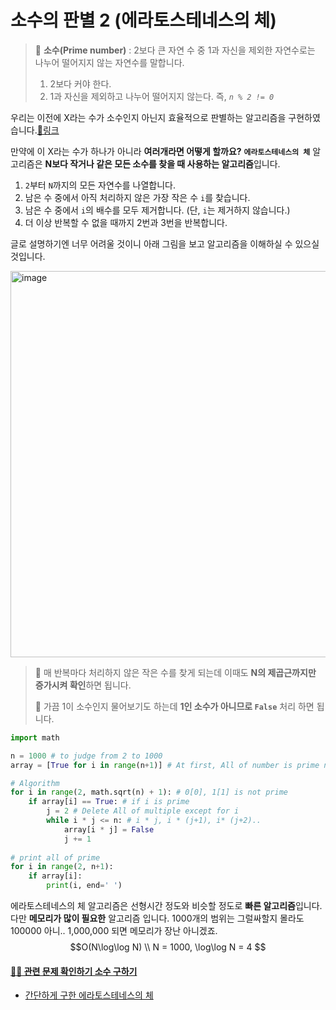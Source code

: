 # 소수의 판별 2 (에라토스테네스의 체)

> 📌 **소수(Prime number)** : 2보다 큰 자연 수 중 1과 자신을 제외한 자연수로는 나누어 떨어지지 않는 자연수를 말합니다.
> 1. 2보다 커야 한다.
> 2. 1과 자신을 제외하고 나누어 떨어지지 않는다. 즉, _`n % 2 != 0`_

우리는 이전에 X라는 수가 소수인지 아닌지 효율적으로 판별하는 알고리즘을 구현하였습니다.[🔗링크](https://github.com/dustin-kang/Programming-Team-Notes/blob/Python/math-algorithm/judge_prime_number.md) 

만약에 이 X라는 수가 하나가 아니라 **여러개라면 어떻게 할까요?**  **`에라토스테네스의 체`** 알고리즘은 **N보다 작거나 같은 모든 소수를 찾을 때 사용하는 알고리즘**입니다. 

1. `2`부터 `N`까지의 모든 자연수를 나열합니다.
2. 남은 수 중에서 아직 처리하지 않은 가장 작은 수 `i`를 찾습니다.
3. 남은 수 중에서 `i`의 배수를 모두 제거합니다. (단, `i`는 제거하지 않습니다.)
4. 더 이상 반복할 수 없을 때까지 2번과 3번을 반복합니다.

글로 설명하기엔 너무 어려울 것이니 아래 그림을 보고 알고리즘을 이해하실 수 있으실 것입니다. 

<img width="618" alt="image" src="https://user-images.githubusercontent.com/55238671/226808101-6abcbff1-a23b-45a4-a88b-123fc56d335a.png">

> 📌 매 반복마다 처리하지 않은 작은 수를 찾게 되는데 이때도 **N의 제곱근까지만 증가시켜 확인**하면 됩니다.
> 
> 📌 가끔 1이 소수인지 물어보기도 하는데 **1인 소수가 아니므로 `False`** 처리 하면 됩니다.

```python
import math

n = 1000 # to judge from 2 to 1000
array = [True for i in range(n+1)] # At first, All of number is prime number(True)

# Algorithm
for i in range(2, math.sqrt(n) + 1): # 0[0], 1[1] is not prime 
    if array[i] == True: # if i is prime
        j = 2 # Delete All of multiple except for i 
        while i * j <= n: # i * j, i * (j+1), i* (j+2)..
            array[i * j] = False
            j += 1
        
# print all of prime
for i in range(2, n+1):
    if array[i]:
        print(i, end=' ')

```

에라토스테네스의 체 알고리즘은 선형시간 정도와 비슷할 정도로 **빠른 알고리즘**입니다.
다만 **메모리가 많이 필요한** 알고리즘 입니다. 1000개의 범위는 그럴싸할지 몰라도 100000 아니.. 1,000,000 되면 메모리가 장난 아니겠죠. 
 $$O(N\log\log N) \\ N = 1000, \log\log N = 4 $$


 #### [👨‍💻 관련 문제 확인하기 소수 구하기](https://github.com/dustin-kang/Programming-Team-Notes/issues/6)
- [간단하게 구한 에라토스테네스의 체](https://github.com/dustin-kang/Programming-Team-Notes/issues/6#issuecomment-1484809963)
